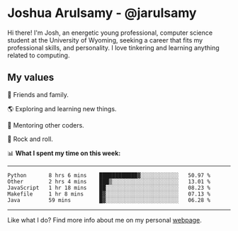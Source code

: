 # Joshua Arulsamy - @jarulsamy

Hi there! I'm Josh, an energetic young professional, computer science student at the University of Wyoming, seeking a career that fits my professional skills, and personality. I love tinkering and learning anything related to computing.

## My values

:yellow_heart: Friends and family.

:earth_americas: Exploring and learning new things.

:book: Mentoring other coders.

:guitar: Rock and roll.

:bar_chart: **What I spent my time on this week:**

------
<!--START_SECTION:waka-->
```text
Python       8 hrs 6 mins    ████████████▓░░░░░░░░░░░░   50.97 % 
Other        2 hrs 4 mins    ███▒░░░░░░░░░░░░░░░░░░░░░   13.01 % 
JavaScript   1 hr 18 mins    ██░░░░░░░░░░░░░░░░░░░░░░░   08.23 % 
Makefile     1 hr 8 mins     █▓░░░░░░░░░░░░░░░░░░░░░░░   07.13 % 
Java         59 mins         █▓░░░░░░░░░░░░░░░░░░░░░░░   06.28 % 
```
<!--END_SECTION:waka-->
------

Like what I do? Find more info about me on my personal [webpage](https://arulsamy.me).
